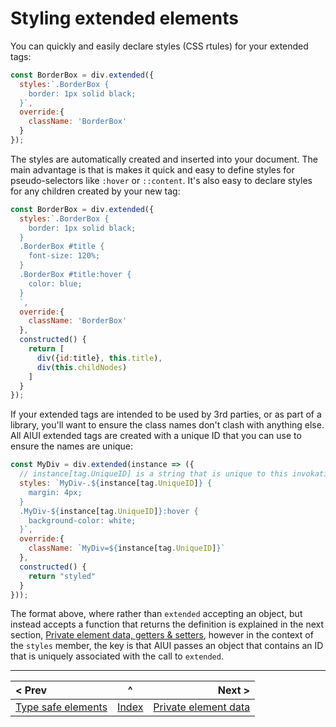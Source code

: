 # Styling extended elements

You can quickly and easily declare styles (CSS rtules) for your extended tags:

```javascript
const BorderBox = div.extended({
  styles:`.BorderBox {
    border: 1px solid black;
  }`,
  override:{
    className: 'BorderBox'
  }
});
```

The styles are automatically created and inserted into your document. The main advantage is that is makes it quick and easy to define styles for pseudo-selectors like `:hover` or `::content`. It's also easy to declare styles for any children created by your new tag:

```javascript
const BorderBox = div.extended({
  styles:`.BorderBox {
    border: 1px solid black;
  }
  .BorderBox #title {
    font-size: 120%;
  }
  .BorderBox #title:hover {
    color: blue;
  }
  `,
  override:{
    className: 'BorderBox'
  },
  constructed() {
    return [
      div({id:title}, this.title),
      div(this.childNodes)
    ]
  }
});
```

If your extended tags are intended to be used by 3rd parties, or as part of a library, you'll want to ensure the class names don't clash with anything else. All AIUI extended tags are created with a  unique ID that you can use to ensure the names are unique:

```javascript
const MyDiv = div.extended(instance => ({
  // instance[tag.UniqueID] is a string that is unique to this invokation of div.extended(...)
  styles: `MyDiv-.${instance[tag.UniqueID]} {
    margin: 4px;
  }
  .MyDiv-${instance[tag.UniqueID]}:hover {
    background-color: white;
  }`,
  override:{
    className: `MyDiv=${instance[tag.UniqueID]}`
  },
  constructed() {
    return "styled"
  }
}));
```

The format above, where rather than `extended` accepting an object, but instead accepts a function that returns the definition is explained in the next section, [Private element data, getters & setters](./instance.md), however in the context of the `styles` member, the key is that AIUI passes an object that contains an ID that is uniquely associated with the call to `extended`.

____

| < Prev | ^ |  Next > |
|:-------|:-:|--------:|
| [Type safe elements](./ids.md) | [Index](./index.md) | [Private element data](./instance.md) |

